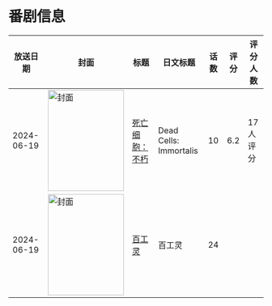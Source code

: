 # 番剧信息

|放送日期|封面|标题|日文标题|话数|评分|评分人数|
|---|---|---|---|---|---|---|
|2024-06-19|<img src="//lain.bgm.tv/pic/cover/c/93/c8/441337_mfqUU.jpg" alt="封面" style="width:150px;height:200px;object-fit:cover;">|[死亡细胞：不朽](https://bangumi.tv/subject/441337)|Dead Cells: Immortalis|10|6.2|17人评分|
|2024-06-19|<img src="//lain.bgm.tv/pic/cover/c/bb/51/497935_jRPQU.jpg" alt="封面" style="width:150px;height:200px;object-fit:cover;">|[百工灵](https://bangumi.tv/subject/497935)|百工灵|24|||
